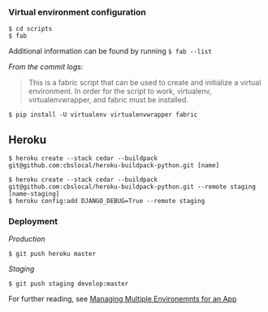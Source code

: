 ### Virtual environment configuration

    $ cd scripts
    $ fab

Additional information can be found by running `$ fab --list`

_From the commit logs:_

> This is a fabric script that can be used to create and initialize a virtual environment. In order for the script to work, virtualenv, virtualenvwrapper, and fabric must be installed.

    $ pip install -U virtualenv virtualenvwrapper fabric

## Heroku

    $ heroku create --stack cedar --buildpack git@github.com:cbslocal/heroku-buildpack-python.git [name]

    $ heroku create --stack cedar --buildpack git@github.com:cbslocal/heroku-buildpack-python.git --remote staging [name-staging]
    $ heroku config:add DJANGO_DEBUG=True --remote staging

### Deployment

_Production_

    $ git push heroku master

_Staging_

    $ git push staging develop:master

For further reading, see [Managing Multiple Environemnts for an App](https://devcenter.heroku.com/articles/multiple-environments)
